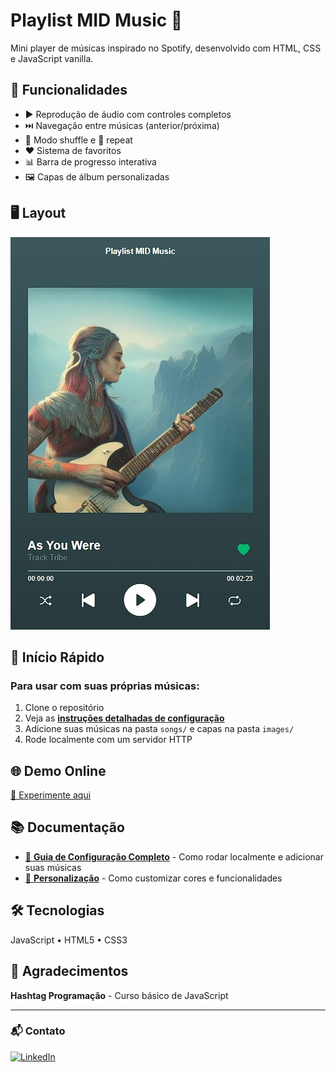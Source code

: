 # Playlist MID Music 🎵

Mini player de músicas inspirado no Spotify, desenvolvido com HTML, CSS e JavaScript vanilla.

## 🎯 Funcionalidades

- ▶️ Reprodução de áudio com controles completos
- ⏭️ Navegação entre músicas (anterior/próxima)
- 🔀 Modo shuffle e 🔁 repeat
- ❤️ Sistema de favoritos
- 📊 Barra de progresso interativa
- 🖼️ Capas de álbum personalizadas

## 🖥️ Layout 
![Playlist MID Music](https://github.com/Alan-oliveir/Playlist_MID_Music/blob/main/Screenshot/playlist.jpg)

## 🚀 Início Rápido

### Para usar com suas próprias músicas:
1. Clone o repositório
2. Veja as [**instruções detalhadas de configuração**](docs/SETUP.md)
3. Adicione suas músicas na pasta `songs/` e capas na pasta `images/`
4. Rode localmente com um servidor HTTP

## 🌐 Demo Online
[🎵 Experimente aqui](https://alan-oliveir.github.io/Playlist_MID_Music)

## 📚 Documentação
- [📖 **Guia de Configuração Completo**](docs/SETUP.md) - Como rodar localmente e adicionar suas músicas
- [🎨 **Personalização**](docs/SETUP.md#-personalizações-extras) - Como customizar cores e funcionalidades

## 🛠️ Tecnologias
JavaScript • HTML5 • CSS3

## 🙏 Agradecimentos
**Hashtag Programação** - Curso básico de JavaScript

---

### 📬 Contato
[![LinkedIn](https://img.shields.io/badge/LinkedIn-0077B5?style=for-the-badge&logo=linkedin&logoColor=white)](https://www.linkedin.com/in/alan-ogoncalves)
